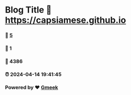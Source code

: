 # Blog Title :link: https://capsiamese.github.io 
### :page_facing_up: [5](https://capsiamese.github.io/tag.html) 
### :speech_balloon: 1 
### :hibiscus: 4386 
### :alarm_clock: 2024-04-14 19:41:45 
### Powered by :heart: [Gmeek](https://github.com/Meekdai/Gmeek)
